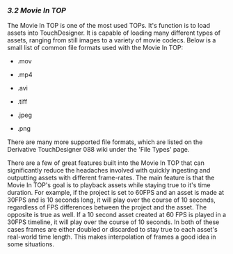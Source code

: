 
### *3.2 Movie In TOP*

The Movie In TOP is one of the most used TOPs. It's function is to load assets into TouchDesigner. It is capable of loading many different types of assets, ranging from still images to a variety of movie codecs. Below is a small list of common file formats used with the Movie In TOP:


* .mov

* .mp4

* .avi

* .tiff

* .jpeg

* .png



There are many more supported file formats, which are listed on the Derivative TouchDesigner 088 wiki under the 'File Types' page.

There are a few of great features built into the Movie In TOP that can significantly reduce the headaches involved with quickly ingesting and outputting assets with different frame-rates. The main feature is that the Movie In TOP's goal is to playback assets while staying true to it's time duration. For example, if the project is set to 60FPS and an asset is made at 30FPS and is 10 seconds long, it will play over the course of 10 seconds, regardless of FPS differences between the project and the asset. The opposite is true as well. If a 10 second asset created at 60 FPS is played in a 30FPS timeline, it will play over the course of 10 seconds. In both of these cases frames are either doubled or discarded to stay true to each asset's real-world time length. This makes interpolation of frames a good idea in some situations.
